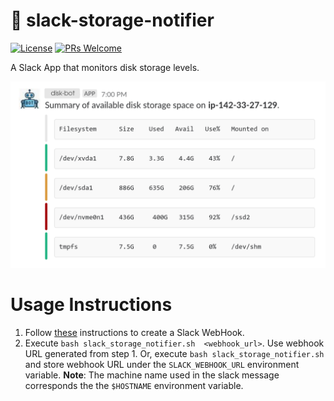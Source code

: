 # :rocket: slack-storage-notifier

[![License](https://img.shields.io/badge/License-Apache%202.0-blue.svg)](https://opensource.org/licenses/Apache-2.0) [![PRs Welcome](https://img.shields.io/badge/PRs-welcome-brightgreen.svg?style=flat-square)](http://makeapullrequest.com)

A Slack App that monitors disk storage levels.

![image](notification.png)

# Usage Instructions
1. Follow [these](https://zir0-93.github.io/2018/slack-disk-storage-notifier/) instructions to create a Slack WebHook.
2. Execute `bash slack_storage_notifier.sh  <webhook_url>`. Use webhook URL generated from step 1. Or, execute 
`bash slack_storage_notifier.sh` and store webhook URL under the `SLACK_WEBHOOK_URL` environment variable.
**Note**: The machine name used in the slack message corresponds the the `$HOSTNAME` environment variable.
